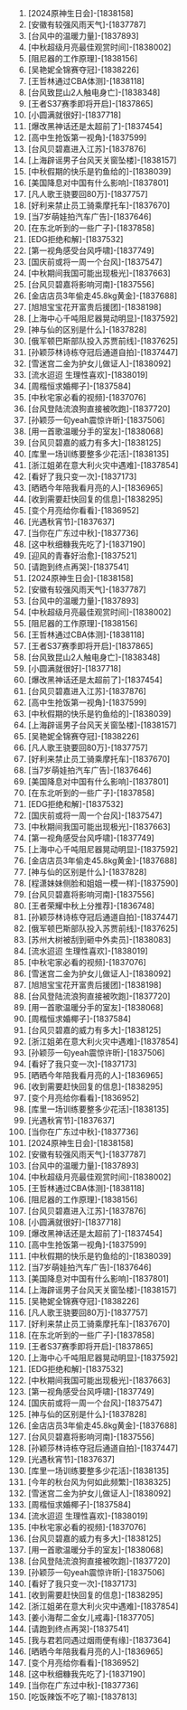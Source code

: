 
1. [2024原神生日会]-[1838158]
1. [安徽有较强风雨天气]-[1837787]
1. [台风中的温暖力量]-[1837893]
1. [中秋超级月亮最佳观赏时间]-[1838002]
1. [阻尼器的工作原理]-[1838156]
1. [吴艳妮全锦赛夺冠]-[1838226]
1. [王哲林通过CBA体测]-[1838118]
1. [台风致昆山2人触电身亡]-[1838348]
1. [王者S37赛季即将开启]-[1837865]
1. [小圆满就很好]-[1837718]
1. [爆改黑神话还是太超前了]-[1837454]
1. [高中生抢饭第一视角]-[1837599]
1. [台风贝碧嘉进入江苏]-[1837876]
1. [上海辟谣男子台风天关窗坠楼]-[1838157]
1. [中秋假期的快乐是钓鱼给的]-[1838039]
1. [美国降息对中国有什么影响]-[1837801]
1. [凡人歌王骁要回80万]-[1837757]
1. [好利来禁止员工骑乘摩托车]-[1837670]
1. [当7岁萌娃拍汽车广告]-[1837646]
1. [在东北听到的一些广子]-[1837858]
1. [EDG拒绝和解]-[1837532]
1. [第一视角感受台风呼啸]-[1837749]
1. [国庆前或将一周一个台风]-[1837547]
1. [中秋期间我国可能出现极光]-[1837663]
1. [台风贝碧嘉将影响河南]-[1837556]
1. [金店店员3年偷走45.8kg黄金]-[1837688]
1. [旭旭宝宝花开富贵后援团]-[1838198]
1. [上海中心千吨阻尼器晃动明显]-[1837592]
1. [神与仙的区别是什么]-[1837828]
1. [俄军顿巴斯部队投入苏贾前线]-[1837625]
1. [孙颖莎林诗栋夺冠后通道自拍]-[1837447]
1. [雪迷宫二金为护女儿做证人]-[1838092]
1. [流水迢迢 生理性喜欢]-[1838019]
1. [周楷恒求婚椰子]-[1837584]
1. [中秋宅家必看的视频]-[1837076]
1. [台风登陆流浪狗直接被吹跑]-[1837720]
1. [孙颖莎一句yeah震惊许昕]-[1837506]
1. [用一首歌温暖分手的室友]-[1838068]
1. [台风贝碧嘉的威力有多大]-[1838125]
1. [库里一场训练要整多少花活]-[1838135]
1. [浙江姐弟在意大利火灾中遇难]-[1837854]
1. [看好了我只变一次]-[1837173]
1. [晒晒今年陪我看月亮的人]-[1836965]
1. [收到需要赶快回复的信息]-[1838295]
1. [变个月亮给你看看]-[1836952]
1. [光遇秋宵节]-[1837637]
1. [当你在广东过中秋]-[1837736]
1. [这中秋细糠我先吃了]-[1837190]
1. [迎风的青春好治愈]-[1837521]
1. [请跑到终点再哭]-[1837541]
1. [2024原神生日会]-[1838158]
1. [安徽有较强风雨天气]-[1837787]
1. [台风中的温暖力量]-[1837893]
1. [中秋超级月亮最佳观赏时间]-[1838002]
1. [阻尼器的工作原理]-[1838156]
1. [王哲林通过CBA体测]-[1838118]
1. [王者S37赛季即将开启]-[1837865]
1. [台风致昆山2人触电身亡]-[1838348]
1. [小圆满就很好]-[1837718]
1. [爆改黑神话还是太超前了]-[1837454]
1. [台风贝碧嘉进入江苏]-[1837876]
1. [高中生抢饭第一视角]-[1837599]
1. [中秋假期的快乐是钓鱼给的]-[1838039]
1. [上海辟谣男子台风天关窗坠楼]-[1838157]
1. [吴艳妮全锦赛夺冠]-[1838226]
1. [凡人歌王骁要回80万]-[1837757]
1. [好利来禁止员工骑乘摩托车]-[1837670]
1. [当7岁萌娃拍汽车广告]-[1837646]
1. [美国降息对中国有什么影响]-[1837801]
1. [在东北听到的一些广子]-[1837858]
1. [EDG拒绝和解]-[1837532]
1. [国庆前或将一周一个台风]-[1837547]
1. [中秋期间我国可能出现极光]-[1837663]
1. [第一视角感受台风呼啸]-[1837749]
1. [上海中心千吨阻尼器晃动明显]-[1837592]
1. [金店店员3年偷走45.8kg黄金]-[1837688]
1. [神与仙的区别是什么]-[1837828]
1. [程潇妹妹侧脸和姐姐一模一样]-[1837590]
1. [台风贝碧嘉将影响河南]-[1837556]
1. [王者荣耀中秋上分推荐]-[1836748]
1. [孙颖莎林诗栋夺冠后通道自拍]-[1837447]
1. [俄军顿巴斯部队投入苏贾前线]-[1837625]
1. [苏州大树被刮到砸中外卖员]-[1838083]
1. [流水迢迢 生理性喜欢]-[1838019]
1. [中秋宅家必看的视频]-[1837076]
1. [雪迷宫二金为护女儿做证人]-[1838092]
1. [旭旭宝宝花开富贵后援团]-[1838198]
1. [台风登陆流浪狗直接被吹跑]-[1837720]
1. [用一首歌温暖分手的室友]-[1838068]
1. [周楷恒求婚椰子]-[1837584]
1. [台风贝碧嘉的威力有多大]-[1838125]
1. [浙江姐弟在意大利火灾中遇难]-[1837854]
1. [孙颖莎一句yeah震惊许昕]-[1837506]
1. [看好了我只变一次]-[1837173]
1. [晒晒今年陪我看月亮的人]-[1836965]
1. [收到需要赶快回复的信息]-[1838295]
1. [变个月亮给你看看]-[1836952]
1. [库里一场训练要整多少花活]-[1838135]
1. [光遇秋宵节]-[1837637]
1. [当你在广东过中秋]-[1837736]
1. [2024原神生日会]-[1838158]
1. [安徽有较强风雨天气]-[1837787]
1. [台风中的温暖力量]-[1837893]
1. [中秋超级月亮最佳观赏时间]-[1838002]
1. [王哲林通过CBA体测]-[1838118]
1. [阻尼器的工作原理]-[1838156]
1. [台风贝碧嘉进入江苏]-[1837876]
1. [小圆满就很好]-[1837718]
1. [爆改黑神话还是太超前了]-[1837454]
1. [高中生抢饭第一视角]-[1837599]
1. [中秋假期的快乐是钓鱼给的]-[1838039]
1. [当7岁萌娃拍汽车广告]-[1837646]
1. [美国降息对中国有什么影响]-[1837801]
1. [上海辟谣男子台风天关窗坠楼]-[1838157]
1. [吴艳妮全锦赛夺冠]-[1838226]
1. [凡人歌王骁要回80万]-[1837757]
1. [好利来禁止员工骑乘摩托车]-[1837670]
1. [在东北听到的一些广子]-[1837858]
1. [王者S37赛季即将开启]-[1837865]
1. [上海中心千吨阻尼器晃动明显]-[1837592]
1. [EDG拒绝和解]-[1837532]
1. [中秋期间我国可能出现极光]-[1837663]
1. [第一视角感受台风呼啸]-[1837749]
1. [国庆前或将一周一个台风]-[1837547]
1. [神与仙的区别是什么]-[1837828]
1. [金店店员3年偷走45.8kg黄金]-[1837688]
1. [台风贝碧嘉将影响河南]-[1837556]
1. [孙颖莎林诗栋夺冠后通道自拍]-[1837447]
1. [光遇秋宵节]-[1837637]
1. [库里一场训练要整多少花活]-[1838135]
1. [今年的秋台风为何如此频繁]-[1838325]
1. [雪迷宫二金为护女儿做证人]-[1838092]
1. [周楷恒求婚椰子]-[1837584]
1. [流水迢迢 生理性喜欢]-[1838019]
1. [中秋宅家必看的视频]-[1837076]
1. [台风贝碧嘉的威力有多大]-[1838125]
1. [用一首歌温暖分手的室友]-[1838068]
1. [台风登陆流浪狗直接被吹跑]-[1837720]
1. [孙颖莎一句yeah震惊许昕]-[1837506]
1. [看好了我只变一次]-[1837173]
1. [收到需要赶快回复的信息]-[1838295]
1. [浙江姐弟在意大利火灾中遇难]-[1837854]
1. [姜小海帮二金女儿戒毒]-[1837705]
1. [请跑到终点再哭]-[1837541]
1. [我与君若同遇过烟雨便有缘]-[1837364]
1. [晒晒今年陪我看月亮的人]-[1836965]
1. [变个月亮给你看看]-[1836952]
1. [这中秋细糠我先吃了]-[1837190]
1. [当你在广东过中秋]-[1837736]
1. [吃饭辣饭不吃了嘛]-[1837813]